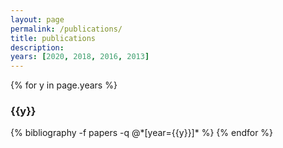 ```yaml
---
layout: page
permalink: /publications/
title: publications
description: 
years: [2020, 2018, 2016, 2013]
---
```


{% for y in page.years %}
  <h3 class="year">{{y}}</h3>
  {% bibliography -f papers -q @*[year={{y}}]* %}
{% endfor %}
